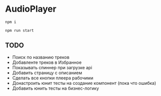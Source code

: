 # AudioPlayer

`npm i`

`npm run start`

## TODO

- Поиск по названию треков
- Добавленте треков в Избранное
- Показывать спиннер при загрузке api
- Добавить страницу с описанием
- Сделать все кнопки плеера рабочими
- Донастроить юнит тесты на создание компонент (пока что ошибка)
- Добавить юнить тесты на бизнес-логику
